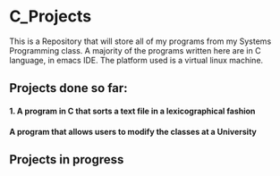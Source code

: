 # C_Projects

This is a Repository that will store all of my programs from my Systems Programming class.
A majority of the programs written here are in C language, in emacs IDE.
The platform used is a virtual linux machine.



## Projects done so far:
#### 1. A program in C that sorts a text file in a lexicographical fashion
#### A program that allows users to modify the classes at a University
## Projects in progress
